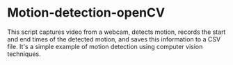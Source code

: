 # Motion-detection-openCV
This script captures video from a webcam, detects motion, records the start and end times of the detected motion, and saves this information to a CSV file. It's a simple example of motion detection using computer vision techniques.
